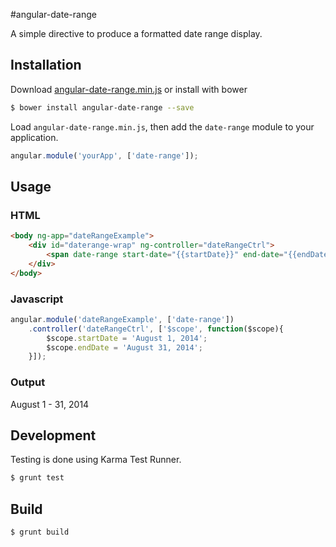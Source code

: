 #angular-date-range

A simple directive to produce a formatted date range display.

## Installation

Download [angular-date-range.min.js](#) or install with bower

```BASH
$ bower install angular-date-range --save
```

Load `angular-date-range.min.js`, then add the `date-range` module to your application.

```javascript
angular.module('yourApp', ['date-range']);
```

## Usage
### HTML
```html
<body ng-app="dateRangeExample">
	<div id="daterange-wrap" ng-controller="dateRangeCtrl">
		<span date-range start-date="{{startDate}}" end-date="{{endDate}}"></span>
	</div>
</body>
```

### Javascript
```javascript
angular.module('dateRangeExample', ['date-range'])
	.controller('dateRangeCtrl', ['$scope', function($scope){
		$scope.startDate = 'August 1, 2014';
		$scope.endDate = 'August 31, 2014';
	}]);
```

### Output
August 1 - 31, 2014

## Development

Testing is done using Karma Test Runner.

```BASH
$ grunt test
```
	
## Build

```BASH
$ grunt build
```